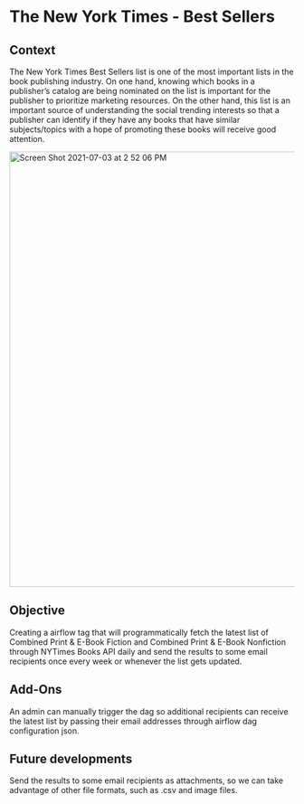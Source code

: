 # The New York Times - Best Sellers

## Context

The New York Times Best Sellers list is one of the most important lists in the book publishing industry. On one hand, knowing which books in a publisher’s catalog are being nominated on the list is important for the publisher to prioritize marketing resources. On the other hand, this list is an important source of understanding the social trending interests so that a publisher can identify if they have any books that have similar subjects/topics with a hope of promoting these books will receive good attention. 

<img width="770" alt="Screen Shot 2021-07-03 at 2 52 06 PM" src="https://user-images.githubusercontent.com/60671004/124364248-3d3d1c00-dc0e-11eb-8094-1fc2ee902b1c.png">

## Objective

Creating a airflow tag that will programmatically fetch the latest list of Combined Print & E-Book Fiction and Combined Print & E-Book Nonfiction through NYTimes Books API daily and send the results to some email recipients once every week or whenever the list gets updated.

## Add-Ons

An admin can manually trigger the dag so additional recipients can receive the latest list by passing their email addresses through airflow dag configuration json.

## Future developments

Send the results to some email recipients as attachments, so we can take advantage of other file formats, such as .csv and image files.


